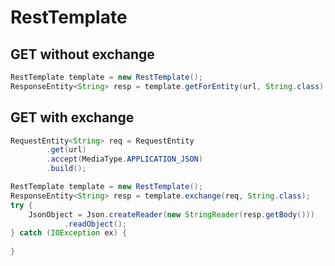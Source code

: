 # RestTemplate

## GET without exchange
```java
RestTemplate template = new RestTemplate();
ResponseEntity<String> resp = template.getForEntity(url, String.class);
```

## GET with exchange
```java
RequestEntity<String> req = RequestEntity
		.get(url)
		.accept(MediaType.APPLICATION_JSON)
		.build();

RestTemplate template = new RestTemplate();
ResponseEntity<String> resp = template.exchange(req, String.class);
try {
    JsonObject = Json.createReader(new StringReader(resp.getBody()))
            .readObject();
} catch (IOException ex) {
	
} 
```

